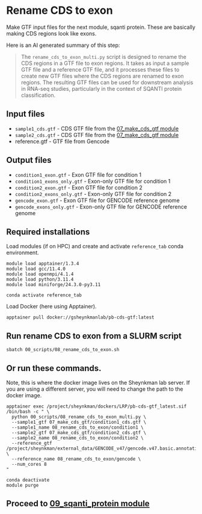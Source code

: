 # Rename CDS to exon
Make GTF input files for the next module, sqanti protein. These are basically making CDS regions look like exons. <br />

Here is an AI generated summary of this step: <br />
> The `rename_cds_to_exon_multi.py` script is designed to rename the CDS regions in a GTF file to exon regions. It takes as input a sample GTF file and a reference GTF file, and it processes these files to create new GTF files where the CDS regions are renamed to exon regions. The resulting GTF files can be used for downstream analysis in RNA-seq studies, particularly in the context of SQANTI protein classification.

## Input files
- `sample1_cds.gtf` - CDS GTF file from the [07_make_cds_gtf module](https://github.com/efwatts/LRP_Troubleshooting/tree/main/07_make_cds_gtf)
- `sample2_cds.gtf` - CDS GTF file from the [07_make_cds_gtf module](https://github.com/efwatts/LRP_Troubleshooting/tree/main/07_make_cds_gtf)
- reference.gtf - GTF file from Gencode 

## Output files
- `condition1_exon.gtf` - Exon GTF file for condition 1
- `condition1_exons_only.gtf` - Exon-only GTF file for condition 1
- `condition2_exon.gtf` - Exon GTF file for condition 2
- `condition2_exons_only.gtf` - Exon-only GTF file for condition 2
- `gencode_exon.gtf` - Exon GTF file for GENCODE reference genome
- `gencode_exons_only.gtf` - Exon-only GTF file for GENCODE reference genome

## Required installations
Load modules (if on HPC) and create and activate `reference_tab` conda environment. <br />
```
module load apptainer/1.3.4
module load gcc/11.4.0  
module load openmpi/4.1.4
module load python/3.11.4
module load miniforge/24.3.0-py3.11

conda activate reference_tab
```
Load Docker (here using Apptainer). <br />
```
apptainer pull docker://gsheynkmanlab/pb-cds-gtf:latest
```
## Run rename CDS to exon from a SLURM script
```
sbatch 00_scripts/08_rename_cds_to_exon.sh
```
## Or run these commands.
Note, this is where the docker image lives on the Sheynkman lab server. If you are using a different server, you will need to change the path to the docker image. <br />
```
apptainer exec /project/sheynkman/dockers/LRP/pb-cds-gtf_latest.sif /bin/bash -c " \
  python 00_scripts/08_rename_cds_to_exon_multi.py \
  --sample1_gtf 07_make_cds_gtf/condition1_cds.gtf \
  --sample1_name 08_rename_cds_to_exon/condition1 \
  --sample2_gtf 07_make_cds_gtf/condition2_cds.gtf \
  --sample2_name 08_rename_cds_to_exon/condition2 \
  --reference_gtf /project/sheynkman/external_data/GENCODE_v47/gencode.v47.basic.annotation.gtf \
  --reference_name 08_rename_cds_to_exon/gencode \
  --num_cores 8 
"

conda deactivate 
module purge
```

## Proceed to [09_sqanti_protein module](https://github.com/efwatts/LRP_Troubleshooting/tree/main/09_sqanti_protein)
